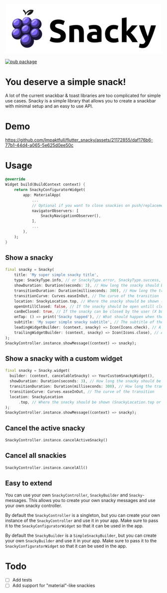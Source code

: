 ![Logo](https://raw.githubusercontent.com/impaktfull/flutter_snacky/master/assets/logo.svg)

[![pub package](https://img.shields.io/pub/v/snacky.svg)](https://pub.dartlang.org/packages/snacky)

# You deserve a simple snack!

A lot of the current snackbar & toast libraries are too complicated for simple use cases. Snacky is a simple library that allows you to create a snackbar with minimal setup
and an easy to use API.

# Demo

https://github.com/Impaktfull/flutter_snacky/assets/21172855/daf176b6-77b1-44d4-a065-5e625d0ee50c

# Usage

```dart
@override
Widget build(BuildContext context) {
    return SnackyConfiguratorWidget(
        app: MaterialApp(
            ...
            // Optional if you want to close snackies on push/replacement
            navigatorObservers: [
                SnackyNavigationObserver(),
            ],
            ...
        ),
    );
}
```

## Show a snacky

```dart
final snacky = Snacky(
    title: 'My super simple snacky title',
    type: SnackyType.info, // or SnackyType.error, SnackyType.success, SnackyType.warning, SnackyType.info
    showDuration: Duration(seconds: 3), // How long the snacky should be shown
    transitionDuration: Duration(milliseconds: 300), // How long the transition should take
    transitionCurve: Curves.easeInOut, // The curve of the transition
    location: SnackyLocation.top, // Where the snacky should be shown (SnackyLocation.top or SnackyLocation.bottom)
    openUntillClosed: false, // If the snacky should be open untill closed or canceled
    canBeClosed: true, // If the snacky can be closed by the user (X button)
    onTap: () => print('Snacky tapped'), // What should happen when the snacky is tapped
    subtitle: 'My super simple snacky subtitle', // The subtitle of the snacky
    leadingWidgetBuilder: (context, snacky) => Icon(Icons.check), // A widget that should be shown before the title
    trailingWidgetBuilder: (context, snacky) => Icon(Icons.close), // A widget that should be shown after the title
);
SnackyController.instance.showMessage((context) => snacky);
```

## Show a snacky with a custom widget

```dart
final snacky = Snacky.widget(
  builder: (context, cancelableSnacky) => YourCustomSnackyWidget(),
  showDuration: Duration(seconds: 3), // How long the snacky should be shown
  transitionDuration: Duration(milliseconds: 300), // How long the transition should take
  transitionCurve: Curves.easeInOut, // The curve of the transition
  location: SnackyLocation
      .top, // Where the snacky should be shown (SnackyLocation.top or SnackyLocation.bottom)
);
SnackyController.instance.showMessage((context) => snacky);
```

## Cancel the active snacky

```dart
SnackyController.instance.cancelActiveSnacky()
```

## Cancel all snackies

```dart
SnackyController.instance.cancelAll()
```

## Easy to extend

You can use your own `SnackyController`, `SnackyBuilder` and `Snacky`-messages. This allows you to create your own snacky messages and use your own snacky controller.

By default the `SnackyController` is a singleton, but you can create your own instance of the `SnackyController` and use it in your app. Make sure to pass it to the `SnackyConfiguratorWidget` so that it can be used in the app.

By default the `SnackyBuilder` is a `SimpleSnackyBuilder`, but you can create your own `SnackyBuilder` and use it in your app. Make sure to pass it to the `SnackyConfiguratorWidget` so that it can be used in the app.

# Todo

- [ ] Add tests
- [ ] Add support for "material"-like snackies
